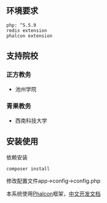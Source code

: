 ## 环境要求

	php: ^5.5.9
	redis extension
	phalcon extension

## 支持院校

### 正方教务

- 池州学院

### 青果教务

- 西南科技大学

## 安装使用

依赖安装

```bash
composer install
```

修改配置文件app->config->config.php

本系统使用[Phalcon](https://phalcon.io/zh-cn)框架，[中文开发文档](https://www.kancloud.cn/jaya1992/phalcon_doc_zh)
